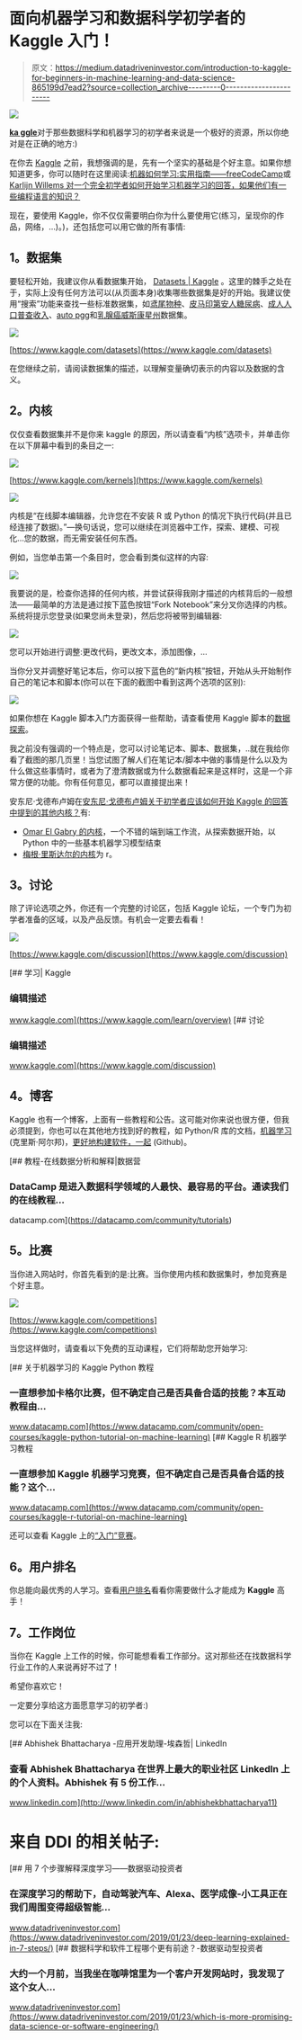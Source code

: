 # 面向机器学习和数据科学初学者的 Kaggle 入门！

> 原文：<https://medium.datadriveninvestor.com/introduction-to-kaggle-for-beginners-in-machine-learning-and-data-science-865199d7ead2?source=collection_archive---------0----------------------->

[![](img/42e475dafab6ae39415292947a70757b.png)](http://www.track.datadriveninvestor.com/1B9E)

[**ka ggle**](http://www.kaggle.com)对于那些数据科学和机器学习的初学者来说是一个极好的资源，所以你绝对是在正确的地方:)

在你去 [Kaggle](https://www.kaggle.com/) 之前，我想强调的是，先有一个坚实的基础是个好主意。如果你想知道更多，你可以随时在这里阅读:[机器如何学习:实用指南——freeCodeCamp](https://medium.freecodecamp.org/how-machines-learn-a-practical-guide-203aae23cafb)或 [Karlijn Willems 对一个完全初学者如何开始学习机器学习的回答，如果他们有一些编程语言的知识？](https://www.quora.com/How-does-a-total-beginner-start-to-learn-machine-learning-if-they-have-some-knowledge-of-programming-languages/answer/Karlijn-Willems-1)

现在，要使用 Kaggle，你不仅仅需要明白你为什么要使用它(练习，呈现你的作品，网络，…)。)，还包括您可以用它做的所有事情:

## **1。数据集**

要轻松开始，我建议你从看数据集开始， [Datasets | Kaggle](https://www.kaggle.com/datasets) 。这里的棘手之处在于，实际上没有任何方法可以(从页面本身)收集哪些数据集是好的开始。我建议使用“搜索”功能来查找一些标准数据集，如[鸢尾物种](https://www.kaggle.com/uciml/iris)、[皮马印第安人糖尿病](https://www.kaggle.com/uciml/pima-indians-diabetes-database)、[成人人口普查收入](https://www.kaggle.com/uciml/adult-census-income)、[auto pgg](https://www.kaggle.com/uciml/autompg-dataset)和[乳腺癌威斯康星州](https://www.kaggle.com/uciml/breast-cancer-wisconsin-data)数据集。

![](img/0c8e2bfba4b8cb9f20a2e692d4fd56c9.png)

[https://www.kaggle.com/datasets](https://www.kaggle.com/datasets)

在您继续之前，请阅读数据集的描述，以理解变量确切表示的内容以及数据的含义。

## **2。内核**

仅仅查看数据集并不是你来 kaggle 的原因，所以请查看“内核”选项卡，并单击你在以下屏幕中看到的条目之一:

![](img/9fd2472739f76fe312b06e65b75e61bb.png)

[https://www.kaggle.com/kernels](https://www.kaggle.com/kernels)

![](img/2b9f4bd38b1c346bc5e3453d3b51858b.png)

内核是“在线脚本编辑器，允许您在不安装 R 或 Python 的情况下执行代码(并且已经连接了数据)。”—换句话说，您可以继续在浏览器中工作，探索、建模、可视化…您的数据，而无需安装任何东西。

例如，当您单击第一个条目时，您会看到类似这样的内容:

![](img/4e11cb99d821d9cee3ab31216154c1cc.png)

我要说的是，检查你选择的任何内核，并尝试获得我刚才描述的内核背后的一般想法——最简单的方法是通过按下蓝色按钮“Fork Notebook”来分叉你选择的内核。系统将提示您登录(如果您尚未登录)，然后您将被带到编辑器:

![](img/a119300129414b1ac8148fb9185f7e4a.png)

您可以开始进行调整:更改代码，更改文本，添加图像，…

当你分叉并调整好笔记本后，你可以按下蓝色的“新内核”按钮，开始从头开始制作自己的笔记本和脚本(你可以在下面的截图中看到这两个选项的区别):

![](img/55d787897ab3cfdc34950c50272aa42c.png)

如果你想在 Kaggle 脚本入门方面获得一些帮助，请查看使用 Kaggle 脚本的[数据探索](https://www.datacamp.com/community/open-courses/data-exploration-with-kaggle-scripts)。

我之前没有强调的一个特点是，您可以讨论笔记本、脚本、数据集，..就在我给你看了截图的那几页里！当您试图了解人们在笔记本/脚本中做的事情是什么以及为什么做这些事情时，或者为了澄清数据或为什么数据看起来是这样时，这是一个非常方便的功能。你有任何意见，都可以直接提出来！

安东尼·戈德布卢姆在[安东尼·戈德布卢姆关于初学者应该如何开始 Kaggle 的回答中提到的其他内核？](https://www.quora.com/How-should-a-beginner-get-started-on-Kaggle/answer/Anthony-Goldbloom)有:

*   [Omar El Gabry 的内核](https://www.kaggle.com/omarelgabry/titanic/a-journey-through-titanic)，一个不错的端到端工作流，从探索数据开始，以 Python 中的一些基本机器学习模型结束
*   [梅根·里斯达尔的内核](https://www.kaggle.com/mrisdal/titanic/exploring-survival-on-the-titanic)为 r。

## **3。讨论**

除了评论选项之外，你还有一个完整的讨论区，包括 Kaggle 论坛，一个专门为初学者准备的区域，以及产品反馈。有机会一定要去看看！

![](img/ab2f515901ef046cc0f7b3f29f3208d6.png)

[https://www.kaggle.com/discussion](https://www.kaggle.com/discussion)

 [## 学习| Kaggle

### 编辑描述

www.kaggle.com](https://www.kaggle.com/learn/overview)  [## 讨论

### 编辑描述

www.kaggle.com](https://www.kaggle.com/discussion) 

## **4。博客**

Kaggle 也有一个博客，上面有一些教程和公告。这可能对你来说也很方便，但我必须提到，你也可以在其他地方找到好的教程，如 Python/R 库的文档，[机器学习](https://chrisalbon.com/)(克里斯·阿尔邦)，[更好地构建软件，一起](http://www.github.com) (Github)。

[](https://datacamp.com/community/tutorials) [## 教程-在线数据分析和解释|数据营

### DataCamp 是进入数据科学领域的人最快、最容易的平台。通读我们的在线教程…

datacamp.com](https://datacamp.com/community/tutorials) 

## **5。比赛**

当你进入网站时，你首先看到的是:比赛。当你使用内核和数据集时，参加竞赛是个好主意。

![](img/179096961cb4c71ecb87df5d4e0d9047.png)

[https://www.kaggle.com/competitions](https://www.kaggle.com/competitions)

当您这样做时，请查看以下免费的互动课程，它们将帮助您开始学习:

[](https://www.datacamp.com/community/open-courses/kaggle-python-tutorial-on-machine-learning) [## 关于机器学习的 Kaggle Python 教程

### 一直想参加卡格尔比赛，但不确定自己是否具备合适的技能？本互动教程由…

www.datacamp.com](https://www.datacamp.com/community/open-courses/kaggle-python-tutorial-on-machine-learning) [](https://www.datacamp.com/community/open-courses/kaggle-r-tutorial-on-machine-learning) [## Kaggle R 机器学习教程

### 一直想参加 Kaggle 机器学习竞赛，但不确定自己是否具备合适的技能？这个…

www.datacamp.com](https://www.datacamp.com/community/open-courses/kaggle-r-tutorial-on-machine-learning) 

还可以查看 Kaggle 上的[“入门”竞赛](https://www.kaggle.com/competitions?group=all&page=1&segment=gettingStarted&sortBy=deadline)。

## **6。用户排名**

你总能向最优秀的人学习。查看[用户排名](https://www.kaggle.com/rankings)看看你需要做什么才能成为 **Kaggle** 高手！

## **7。工作岗位**

当你在 Kaggle 上工作的时候，你可能想看看工作部分。这对那些还在找数据科学行业工作的人来说再好不过了！

希望你喜欢它！

一定要分享给这方面愿意学习的初学者:)

您可以在下面关注我:

[](http://www.linkedin.com/in/abhishekbhattacharya11) [## Abhishek Bhattacharya -应用开发助理-埃森哲| LinkedIn

### 查看 Abhishek Bhattacharya 在世界上最大的职业社区 LinkedIn 上的个人资料。Abhishek 有 5 份工作…

www.linkedin.com](http://www.linkedin.com/in/abhishekbhattacharya11) 

# 来自 DDI 的相关帖子:

[](https://www.datadriveninvestor.com/2019/01/23/deep-learning-explained-in-7-steps/) [## 用 7 个步骤解释深度学习——数据驱动投资者

### 在深度学习的帮助下，自动驾驶汽车、Alexa、医学成像-小工具正在我们周围变得超级智能…

www.datadriveninvestor.com](https://www.datadriveninvestor.com/2019/01/23/deep-learning-explained-in-7-steps/) [](https://www.datadriveninvestor.com/2019/01/23/which-is-more-promising-data-science-or-software-engineering/) [## 数据科学和软件工程哪个更有前途？-数据驱动型投资者

### 大约一个月前，当我坐在咖啡馆里为一个客户开发网站时，我发现了这个女人…

www.datadriveninvestor.com](https://www.datadriveninvestor.com/2019/01/23/which-is-more-promising-data-science-or-software-engineering/)